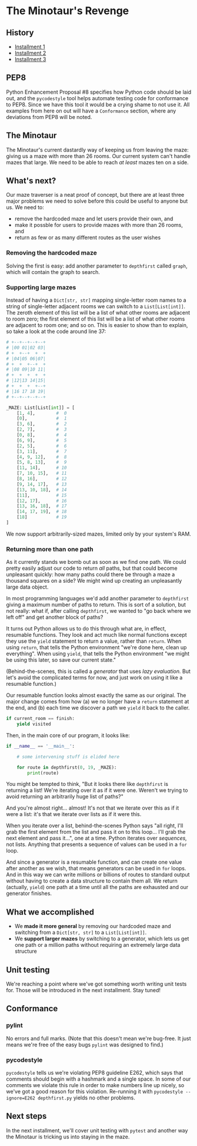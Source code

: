 # The Minotaur's Revenge

## History

* [Installment 1](https://github.com/rjhansen/pluspora-algo/tree/master/depthfirst/dev/1)
* [Installment 2](https://github.com/rjhansen/pluspora-algo/tree/master/depthfirst/dev/2)
* [Installment 3](https://github.com/rjhansen/pluspora-algo/tree/master/depthfirst/dev/3)

## PEP8

Python Enhancement Proposal #8 specifies how Python code should be laid out, and the `pycodestyle` tool helps automate testing code for conformance to PEP8.  Since we have this tool it would be a crying shame to not use it.  All examples from here on out will have a `Conformance` section, where any deviations from PEP8 will be noted.

## The Minotaur

The Minotaur's current dastardly way of keeping us from leaving the maze: giving us a maze with more than 26 rooms.  Our current system can't handle mazes that large.  We need to be able to reach _at least_ mazes ten on a side.

## What's next?

Our maze traverser is a neat proof of concept, but there are at least three major problems we need to solve before this could be useful to anyone but us.  We need to:

* remove the hardcoded maze and let users provide their own, and
* make it possble for users to provide mazes with more than 26 rooms, and
* return as few or as many different routes as the user wishes

### Removing the hardcoded maze

Solving the first is easy: add another parameter to `depthfirst` called `graph`, which will contain the graph to search.


### Supporting large mazes
Instead of having a `Dict[str, str]` mapping single-letter room names to a string of single-letter adjacent rooms we can switch to a `List[List[int]]`.  The zeroth element of this list will be a list of what other rooms are adjacent to room zero; the first element of this list will be a list of what other rooms are adjacent to room one; and so on.  This is easier to show than to explain, so take a look at the code around line 37:

```python
# +--+--+--+--+
# |00 01|02 03|
# +  +--+  +  +
# |04|05 06|07|
# +  +  +--+  +
# |08 09|10 11|
# +  +  +  +  +
# |12|13 14|15|
# +  +  +  +--+
# |16 17 18 19|
# +--+--+--+--+

_MAZE: List[List[int]] = [
    [1, 4],        #  0
    [0],           #  1
    [3, 6],        #  2
    [2, 7],        #  3
    [0, 8],        #  4
    [6, 9],        #  5
    [2, 5],        #  6
    [3, 11],       #  7
    [4, 9, 12],    #  8
    [5, 8, 13],    #  9
    [11, 14],      # 10
    [7, 10, 15],   # 11
    [8, 16],       # 12
    [9, 14, 17],   # 13
    [13, 10, 18],  # 14
    [11],          # 15
    [12, 17],      # 16
    [13, 16, 18],  # 17
    [14, 17, 19],  # 18
    [18]           # 19
]
```

We now support arbitrarily-sized mazes, limited only by your system's RAM.

### Returning more than one path
As it currently stands we bomb out as soon as we find one path.  We could pretty easily adjust our code to return _all_ paths, but that could become unpleasant quickly: how many paths could there be through a maze a thousand squares on a side?  We might wind up creating an unpleasantly large data object.

In most programming languages we'd add another parameter to `depthfirst` giving a maximum number of paths to return.  This is sort of a solution, but not really: what if, after calling `depthfirst`, we wanted to "go back where we left off" and get another block of paths?

It turns out Python allows us to do this through what are, in effect, resumable functions.  They look and act much like normal functions except they use the `yield` statement to return a value, rather than `return`.  When using `return`, that tells the Python environment "we're done here, clean up everything".  When using `yield`, that tells the Python environment "we might be using this later, so save our current state."

(Behind-the-scenes, this is called a _generator_ that uses _lazy evaluation._  But let's avoid the complicated terms for now, and just work on using it like a resumable function.)

Our resumable function looks almost exactly the same as our original.  The major change comes from how (a) we no longer have a `return` statement at the end, and (b) each time we discover a path we `yield` it back to the caller.

```python
if current_room == finish:
    yield visited
```

Then, in the main core of our program, it looks like:

```python
if __name__ == '__main__':

    # some intervening stuff is elided here

    for route in depthfirst(0, 19, _MAZE):
        print(route)
```

You might be tempted to think, "But it looks there like `depthfirst` is returning a list!  We're iterating over it as if it were one.  Weren't we trying to avoid returning an arbitrarily huge list of paths?"

And you're almost right… almost!  It's not that we iterate over this as if it were a list: it's that we iterate over lists as if it were this.

When you iterate over a list, behind-the-scenes Python says "all right, I'll grab the first element from the list and pass it on to this loop… I'll grab the next element and pass it…", one at a time.  Python iterates over _sequences,_ not lists.  Anything that presents a sequence of values can be used in a `for` loop.

And since a generator is a resumable function, and can create one value after another as we wish, that means generators can be used in `for` loops.  And in this way we can write millions or billions of routes to standard output without having to create a data structure to contain them all.  We return (actually, `yield`) one path at a time until all the paths are exhausted and our generator finishes.

## What we accomplished

* We **made it more general** by removing our hardcoded maze and switching from a `Dict[str, str]` to a `List[List[int]]`.
* We **support larger mazes** by switching to a generator, which lets us get one path or a million paths without requiring an extremely large data structure

## Unit testing

We're reaching a point where we've got something worth writing unit tests for.  Those will be introduced in the next installment.  Stay tuned!

## Conformance

### pylint

No errors and full marks.  (Note that this doesn't mean we're bug-free.  It just means we're free of the easy bugs `pylint` was designed to find.)

### pycodestyle

`pycodestyle` tells us we're violating PEP8 guideline E262, which says that comments should begin with a hashmark and a single space.  In some of our comments we violate this rule in order to make numbers line up nicely, so we've got a good reason for this violation.  Re-running it with `pycodestyle --ignore=E262 depthfirst.py` yields no other problems.

## Next steps

In the next installment, we'll cover unit testing with `pytest` and another way the Minotaur is tricking us into staying in the maze.